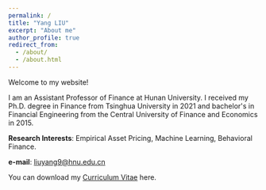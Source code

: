```yaml
---
permalink: /
title: "Yang LIU"
excerpt: "About me"
author_profile: true
redirect_from: 
  - /about/
  - /about.html
---
```


Welcome to my website!

I am an Assistant Professor of Finance at Hunan University.
I received my Ph.D. degree in Finance from Tsinghua University in 2021
and bachelor's in Financial Engineering from the Central University of Finance and Economics in 2015.

**Research Interests**: Empirical Asset Pricing, Machine Learning, Behavioral Finance.

 
**e-mail**: liuyang9@hnu.edu.cn


You can download my [Curriculum Vitae](https://yangliu-finance.github.io/files/CV_YangLiu_231204_update1.pdf) here. 
 
